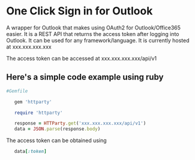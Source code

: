 # One Click Sign in for Outlook

A wrapper for Outlook that makes using OAuth2 for Outlook/Office365 easier. It is a REST API that returns the access token after logging into Outlook. It can be used for any framework/language. It is currently hosted at xxx.xxx.xxx.xxx

The access token can be accessed at xxx.xxx.xxx.xxx/api/v1

## Here's a simple code example using ruby

```ruby
#Gemfile

   gem 'httparty'
```

```ruby
   require 'httparty'

   response = HTTParty.get('xxx.xxx.xxx.xxx/api/v1')
   data = JSON.parse(response.body)

```
The access token can be obtained using
```ruby
   data[:token]
```
